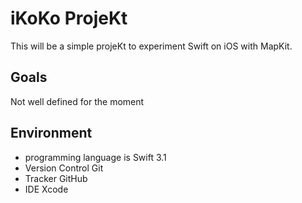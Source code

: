 # iKoKo ProjeKt
This will be a simple projeKt to experiment Swift on iOS with MapKit.
## Goals
Not well defined for the moment
## Environment
* programming language is Swift 3.1
* Version Control Git
* Tracker GitHub
* IDE Xcode
